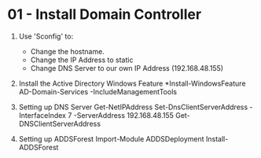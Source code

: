 # 01 - Install Domain Controller

1. Use 'Sconfig' to:
   - Change the hostname.
   - Change the IP Address to static
   - Change DNS Server to our own IP Address (192.168.48.155)

2. Install the Active Directory Windows Feature
   *Install-WindowsFeature AD-Domain-Services -IncludeManagementTools
   
3. Setting up DNS Server
   Get-NetIPAddress
   Set-DnsClientServerAddress -InterfaceIndex 7 -ServerAddress 192.168.48.155
   Get-DNSClientServerAddress

4. Setting up ADDSForest
   Import-Module ADDSDeployment
   Install-ADDSForest 



